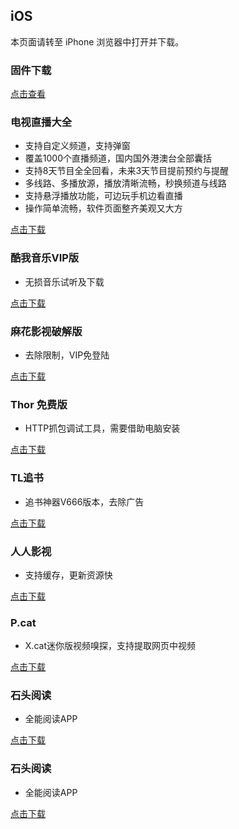 ## iOS

本页面请转至 iPhone 浏览器中打开并下载。



### 固件下载

[点击查看](http://firmware2.i4.cn/)



### 电视直播大全

- 支持自定义频道，支持弹窗
- 覆盖1000个直播频道，国内国外港澳台全部囊括
- 支持8天节目全全回看，未来3天节目提前预约与提醒
- 多线路、多播放源，播放清晰流畅，秒换频道与线路
- 支持悬浮播放功能，可边玩手机边看直播
- 操作简单流畅，软件页面整齐美观又大方

[点击下载](https://itunes.apple.com/cn/app/%E6%89%8B%E6%9C%BA%E7%94%B5%E8%A7%86%E7%9B%B4%E6%92%AD%E5%A4%A7%E5%85%A8-%E4%BD%93%E8%82%B2%E8%B6%B3%E7%90%83%E7%94%B5%E8%A7%86%E7%9B%B4%E6%92%AD%E5%B9%B3%E5%8F%B0/id1148546419?mt=8)



### 酷我音乐VIP版

- 无损音乐试听及下载

[点击下载](itms-services://?action=download-manifest&url=https://xyyh123.gitee.io/wx/kwyy.plist)



### 麻花影视破解版

- 去除限制，VIP免登陆

[点击下载](itms-services://?action=download-manifest&url=https://xyyh123.gitee.io/wx/mahua.plist)



### Thor 免费版

- HTTP抓包调试工具，需要借助电脑安装

[点击下载](http://t.cn/E2diqvi)



### TL追书

- 追书神器V666版本，去除广告

[点击下载](itms-services://?action=download-manifest&url=https://xyyh123.gitee.io/wx/qyzssq.plist)



### 人人影视

- 支持缓存，更新资源快

[点击下载](itms-services://?action=download-manifest&url=https://xyyh123.gitee.io/wx/vip.plist)



### P.cat

- X.cat迷你版视频嗅探，支持提取网页中视频

[点击下载](itms-services://?action=download-manifest&url=https://xyyh123.gitee.io/wx/cat.plist)



### 石头阅读

- 全能阅读APP

[点击下载](itms-services://?action=download-manifest&url=https://xyyh123.gitee.io/wx/styd.plist)



### 石头阅读

- 全能阅读APP

[点击下载](itms-services://?action=download-manifest&url=https://xyyh123.gitee.io/wx/styd.plist)
